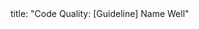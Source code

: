 <frontmatter>
title: "Code Quality: [Guideline] Name Well"
</frontmatter>

<include src="navbar.md" boilerplate />

<include src="container-inPage-asFlat.md" boilerplate />